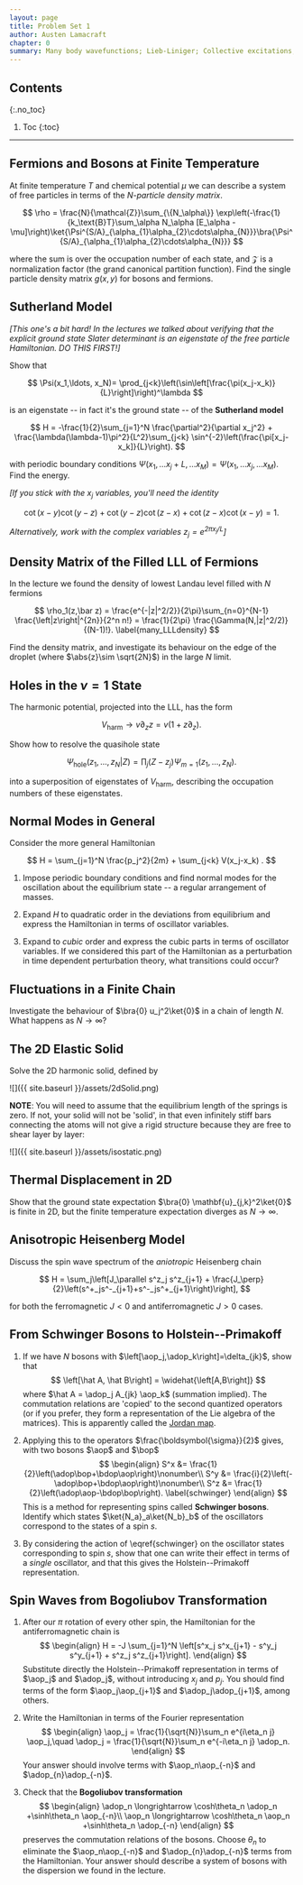 ```yaml
---
layout: page
title: Problem Set 1
author: Austen Lamacraft
chapter: 0
summary: Many body wavefunctions; Lieb-Liniger; Collective excitations; Spin chains,
---
```


## Contents
{:.no_toc}

1. Toc
{:toc}

---

## Fermions and Bosons at Finite Temperature

At finite temperature $T$ and chemical potential $\mu$ we can describe a system of free particles in terms of the _$N$-particle density matrix_.

$$
\rho = \frac{N}{\mathcal{Z}}\sum_{\{N_\alpha\}} \exp\left(-\frac{1}{k_\text{B}T}\sum_\alpha N_\alpha [E_\alpha -\mu]\right)\ket{\Psi^{S/A}_{\alpha_{1}\alpha_{2}\cdots\alpha_{N}}}\bra{\Psi^{S/A}_{\alpha_{1}\alpha_{2}\cdots\alpha_{N}}}
$$

where the sum is over the occupation number of each state, and $\mathcal{Z}$ is a normalization factor (the grand canonical partition function). Find the single particle density matrix $g(x,y)$ for bosons and fermions.

## Sutherland Model

_[This one's a bit hard! In the lectures we talked about verifying that the explicit ground state Slater determinant is an eigenstate of the free particle Hamiltonian. DO THIS FIRST!]_

Show that

$$
\Psi(x_1,\ldots, x_N)= \prod_{j<k}\left(\sin\left[\frac{\pi(x_j-x_k)}{L}\right]\right)^\lambda
$$

is an eigenstate -- in fact it's the ground state -- of the __Sutherland model__

$$
H = -\frac{1}{2}\sum_{j=1}^N \frac{\partial^2}{\partial x_j^2} + \frac{\lambda(\lambda-1)\pi^2}{L^2}\sum_{j<k}
\sin^{-2}\left(\frac{\pi[x_j-x_k]}{L}\right).
$$

with periodic boundary conditions $\Psi(x_1,\ldots x_j+L,\ldots x_M)=\Psi(x_1,\ldots x_j,\ldots x_M)$. Find the energy.

_[If you stick with the $x_j$ variables, you'll need the identity_

$$
  \label{2nd_quant_cotident}
\cot(x-y)\cot(y-z)+\cot(y-z)\cot(z-x)+\cot(z-x)\cot(x-y)=1.	\nonumber
$$

_Alternatively, work with the complex variables $z_j=e^{2\pi x_j/L}$]_

## Density Matrix of the Filled LLL of Fermions

In the lecture we found the density of lowest Landau level filled with $N$ fermions

$$
\rho_1(z,\bar z) = \frac{e^{-|z|^2/2}}{2\pi}\sum_{n=0}^{N-1} \frac{\left|z\right|^{2n}}{2^n n!} = \frac{1}{2\pi} \frac{\Gamma(N,|z|^2/2)}{(N-1)!}.
\label{many_LLLdensity}
$$

Find the density matrix, and investigate its behaviour on the edge of the droplet (where $\abs{z}\sim \sqrt{2N}$) in the large $N$ limit.

## Holes in the $\nu=1$ State

The harmonic potential, projected into the LLL, has the form

$$
V_\text{harm}\longrightarrow v\partial_z z =  v\left(1+z \partial_z\right).
\label{many_HarmonicProject}
$$

Show how to resolve the quasihole state

$$
\Psi_\text{hole}(z_1,\ldots, z_N|Z) = \prod_j (Z-z_j)\Psi_{m=1}(z_1,\ldots, z_N).
$$

into a superposition of eigenstates of $V_\text{harm}$, describing the occupation numbers of these eigenstates.


## Normal Modes in General

Consider the more general Hamiltonian

$$
H = \sum_{j=1}^N \frac{p_j^2}{2m} + \sum_{j<k} V(x_j-x_k) .
$$

1. Impose periodic boundary conditions and find normal modes for the oscillation about the equilibrium state -- a regular arrangement of masses.

2. Expand $H$ to quadratic order in the deviations from equilibrium and express the Hamiltonian in terms of oscillator variables.

3. Expand to _cubic_ order and express the cubic parts in terms of oscillator variables. If we considered this part of the Hamiltonian as a perturbation in time dependent perturbation theory, what transitions could occur?


## Fluctuations in a Finite Chain

Investigate the behaviour of $\bra{0} u_j^2\ket{0}$ in a chain of length $N$. What happens as $N\to\infty$?

## The 2D Elastic Solid

Solve the 2D harmonic solid, defined by

<a name="2dSolid"></a>
![]({{ site.baseurl }}/assets/2dSolid.png)

__NOTE__: You will need to assume that the equilibrium length of the springs is zero. If not, your solid will not be 'solid', in that even infinitely stiff bars connecting the atoms will not give a rigid structure because they are free to shear layer by layer:

<a name="isostatic"></a>
![]({{ site.baseurl }}/assets/isostatic.png)

## Thermal Displacement in 2D

Show that the ground state expectation $\bra{0} \mathbf{u}_{j,k}^2\ket{0}$ is finite in 2D, but the finite temperature expectation diverges as $N\to\infty$.

## Anisotropic Heisenberg Model

Discuss the spin wave spectrum of the _aniotropic_ Heisenberg chain

$$
H = \sum_j\left[J_\parallel s^z_j s^z_{j+1} + \frac{J_\perp}{2}\left(s^+_js^-_{j+1}+s^-_js^+_{j+1}\right)\right],
$$

for both the ferromagnetic $J<0$ and antiferromagnetic $J>0$ cases.

## From Schwinger Bosons to Holstein--Primakoff

1. If we have $N$ bosons with $\left[\aop_j,\adop_k\right]=\delta_{jk}$, show that
  $$
  \left[\hat A, \hat B\right] = \widehat{\left[A,B\right]}
  $$
  where $\hat A = \adop_j A_{jk} \aop_k$ (summation implied). The commutation relations are 'copied' to the second quantized operators (or if you prefer, they form a representation of the Lie algebra of the matrices). This is apparently called the [Jordan map](https://en.wikipedia.org/wiki/Jordan_map).

2. Applying this to the operators $\frac{\boldsymbol{\sigma}}{2}$ gives, with two bosons $\aop$ and $\bop$
  $$
  \begin{align}
  S^x &= \frac{1}{2}\left(\adop\bop+\bdop\aop\right)\nonumber\\
  S^y &= \frac{i}{2}\left(-\adop\bop+\bdop\aop\right)\nonumber\\
  S^z &= \frac{1}{2}\left(\adop\aop-\bdop\bop\right).
  \label{schwinger}
  \end{align}
  $$
  This is a method for representing spins called __Schwinger bosons__. Identify which states $\ket{N_a}_a\ket{N_b}_b$ of the oscillators correspond to the states of a spin $s$.

3. By considering the action of \eqref{schwinger} on the oscillator states corresponding to spin $s$, show that one can write their effect in terms of a _single_ oscillator, and that this gives the Holstein--Primakoff representation.

## Spin Waves from Bogoliubov Transformation

1. After our $\pi$ rotation of every other spin, the Hamiltonian for the antiferromagnetic chain is
  $$
  \begin{align}
  H = -J \sum_{j=1}^N \left[s^x_j s^x_{j+1} - s^y_j s^y_{j+1} + s^z_j s^z_{j+1}\right].
  \end{align}
  $$
  Substitute directly the Holstein--Primakoff representation in terms of $\aop_j$ and $\adop_j$, without introducing $x_j$ and $p_j$. You should find terms of the form $\aop_j\aop_{j+1}$ and $\adop_j\adop_{j+1}$, among others.

2. Write the Hamiltonian in terms of the Fourier representation
  $$
  \begin{align}
  \aop_j = \frac{1}{\sqrt{N}}\sum_n e^{i\eta_n j} \aop_j,\quad \adop_j = \frac{1}{\sqrt{N}}\sum_n e^{-i\eta_n j} \adop_n.
  \end{align}
  $$
  Your answer should involve terms with $\aop_n\aop_{-n}$ and $\adop_{n}\adop_{-n}$.

3. Check that the __Bogoliubov transformation__
  $$
  \begin{align}
  \adop_n \longrightarrow \cosh\theta_n \adop_n +\sinh\theta_n \aop_{-n}\\
  \aop_n \longrightarrow \cosh\theta_n \aop_n +\sinh\theta_n \adop_{-n}
  \end{align}
  $$
  preserves the commutation relations of the bosons. Choose $\theta_n$ to eliminate the $\aop_n\aop_{-n}$ and $\adop_{n}\adop_{-n}$ terms from the Hamiltonian. Your answer should describe a system of bosons with the dispersion we found in the lecture.
